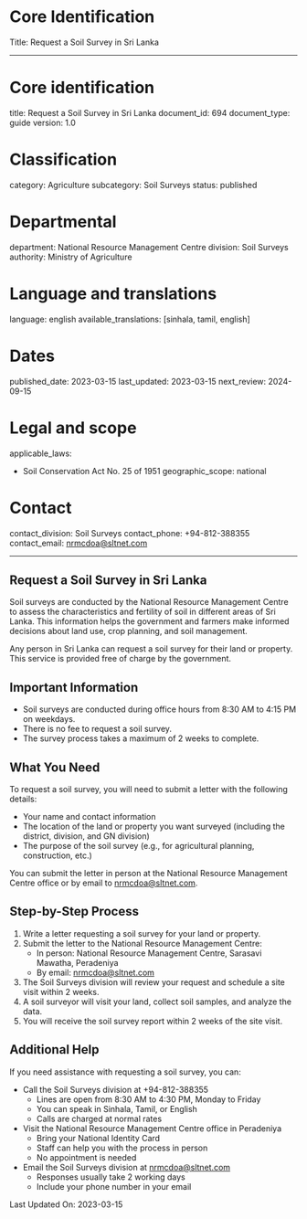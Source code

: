# Core Identification
Title: Request a Soil Survey in Sri Lanka

---
# Core identification
title: Request a Soil Survey in Sri Lanka
document_id: 694
document_type: guide
version: 1.0

# Classification
category: Agriculture
subcategory: Soil Surveys
status: published

# Departmental
department: National Resource Management Centre
division: Soil Surveys
authority: Ministry of Agriculture

# Language and translations
language: english
available_translations: [sinhala, tamil, english]

# Dates
published_date: 2023-03-15
last_updated: 2023-03-15
next_review: 2024-09-15

# Legal and scope
applicable_laws:
 - Soil Conservation Act No. 25 of 1951
geographic_scope: national

# Contact
contact_division: Soil Surveys
contact_phone: +94-812-388355
contact_email: nrmcdoa@sltnet.com

---

## Request a Soil Survey in Sri Lanka

Soil surveys are conducted by the National Resource Management Centre to assess the characteristics and fertility of soil in different areas of Sri Lanka. This information helps the government and farmers make informed decisions about land use, crop planning, and soil management.

Any person in Sri Lanka can request a soil survey for their land or property. This service is provided free of charge by the government.

## Important Information

- Soil surveys are conducted during office hours from 8:30 AM to 4:15 PM on weekdays.
- There is no fee to request a soil survey.
- The survey process takes a maximum of 2 weeks to complete.

## What You Need

To request a soil survey, you will need to submit a letter with the following details:

- Your name and contact information
- The location of the land or property you want surveyed (including the district, division, and GN division)
- The purpose of the soil survey (e.g., for agricultural planning, construction, etc.)

You can submit the letter in person at the National Resource Management Centre office or by email to nrmcdoa@sltnet.com.

## Step-by-Step Process

1. Write a letter requesting a soil survey for your land or property.
2. Submit the letter to the National Resource Management Centre:
   - In person: National Resource Management Centre, Sarasavi Mawatha, Peradeniya
   - By email: nrmcdoa@sltnet.com
3. The Soil Surveys division will review your request and schedule a site visit within 2 weeks.
4. A soil surveyor will visit your land, collect soil samples, and analyze the data.
5. You will receive the soil survey report within 2 weeks of the site visit.

## Additional Help

If you need assistance with requesting a soil survey, you can:

- Call the Soil Surveys division at +94-812-388355
  - Lines are open from 8:30 AM to 4:30 PM, Monday to Friday
  - You can speak in Sinhala, Tamil, or English
  - Calls are charged at normal rates
- Visit the National Resource Management Centre office in Peradeniya
  - Bring your National Identity Card
  - Staff can help you with the process in person
  - No appointment is needed
- Email the Soil Surveys division at nrmcdoa@sltnet.com
  - Responses usually take 2 working days
  - Include your phone number in your email

Last Updated On: 2023-03-15